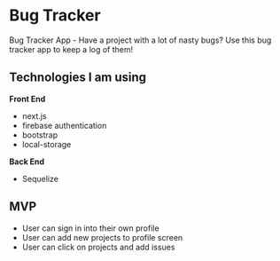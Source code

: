 # Bug Tracker
Bug Tracker App - Have a project with a lot of nasty bugs? Use this bug tracker app to keep a log of them!

## Technologies I am using

**Front End** 
* next.js
* firebase authentication
* bootstrap
* local-storage

**Back End**
* Sequelize


## MVP
* User can sign in into their own profile
* User can add new projects to profile screen
* User can click on projects and add issues

